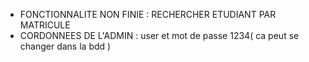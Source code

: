 - FONCTIONNALITE NON FINIE : RECHERCHER ETUDIANT PAR MATRICULE
- CORDONNEES DE L'ADMIN : user et mot de passe 1234( ca peut se changer dans la bdd )
